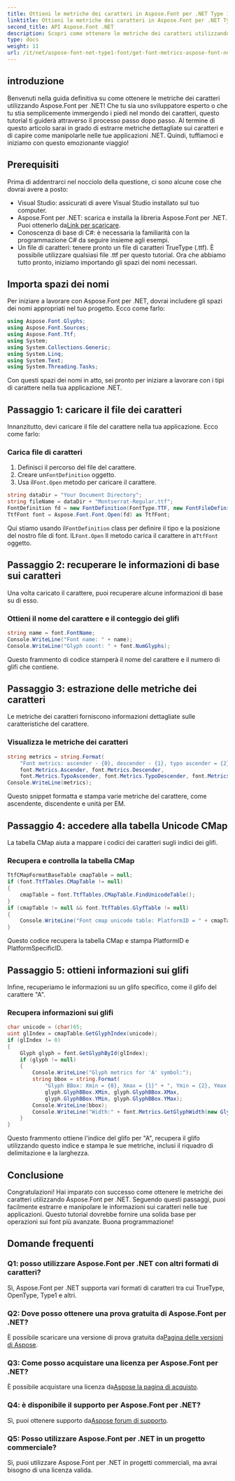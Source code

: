 ```yaml
---
title: Ottieni le metriche dei caratteri in Aspose.Font per .NET Type 1
linktitle: Ottieni le metriche dei caratteri in Aspose.Font per .NET Type 1
second_title: API Aspose.Font .NET
description: Scopri come ottenere le metriche dei caratteri utilizzando Aspose.Font per .NET in questo tutorial completo e dettagliato. Perfetto per gli sviluppatori di qualsiasi livello!
type: docs
weight: 11
url: /it/net/aspose-font-net-type1-font/get-font-metrics-aspose-font-net-type1/
---
```

## introduzione
Benvenuti nella guida definitiva su come ottenere le metriche dei caratteri utilizzando Aspose.Font per .NET! Che tu sia uno sviluppatore esperto o che tu stia semplicemente immergendo i piedi nel mondo dei caratteri, questo tutorial ti guiderà attraverso il processo passo dopo passo. Al termine di questo articolo sarai in grado di estrarre metriche dettagliate sui caratteri e di capire come manipolarle nelle tue applicazioni .NET. Quindi, tuffiamoci e iniziamo con questo emozionante viaggio!
## Prerequisiti
Prima di addentrarci nel nocciolo della questione, ci sono alcune cose che dovrai avere a posto:
- Visual Studio: assicurati di avere Visual Studio installato sul tuo computer.
-  Aspose.Font per .NET: scarica e installa la libreria Aspose.Font per .NET. Puoi ottenerlo da[Link per scaricare](https://releases.aspose.com/font/net/).
- Conoscenza di base di C#: è necessaria la familiarità con la programmazione C# da seguire insieme agli esempi.
- Un file di caratteri: tenere pronto un file di caratteri TrueType (.ttf). È possibile utilizzare qualsiasi file .ttf per questo tutorial.
Ora che abbiamo tutto pronto, iniziamo importando gli spazi dei nomi necessari.
## Importa spazi dei nomi
Per iniziare a lavorare con Aspose.Font per .NET, dovrai includere gli spazi dei nomi appropriati nel tuo progetto. Ecco come farlo:
```csharp
using Aspose.Font.Glyphs;
using Aspose.Font.Sources;
using Aspose.Font.Ttf;
using System;
using System.Collections.Generic;
using System.Linq;
using System.Text;
using System.Threading.Tasks;
```
Con questi spazi dei nomi in atto, sei pronto per iniziare a lavorare con i tipi di carattere nella tua applicazione .NET.
## Passaggio 1: caricare il file dei caratteri
Innanzitutto, devi caricare il file del carattere nella tua applicazione. Ecco come farlo:
### Carica file di caratteri
1. Definisci il percorso del file del carattere. 
2.  Creare un`FontDefinition` oggetto.
3.  Usa il`Font.Open` metodo per caricare il carattere.
```csharp
string dataDir = "Your Document Directory";
string fileName = dataDir + "Montserrat-Regular.ttf";
FontDefinition fd = new FontDefinition(FontType.TTF, new FontFileDefinition("ttf", new FileSystemStreamSource(fileName)));
TtfFont font = Aspose.Font.Font.Open(fd) as TtfFont;
```
 Qui stiamo usando il`FontDefinition` class per definire il tipo e la posizione del nostro file di font. IL`Font.Open` Il metodo carica il carattere in a`TtfFont` oggetto.
## Passaggio 2: recuperare le informazioni di base sui caratteri
Una volta caricato il carattere, puoi recuperare alcune informazioni di base su di esso.
### Ottieni il nome del carattere e il conteggio dei glifi
```csharp
string name = font.FontName;
Console.WriteLine("Font name: " + name);
Console.WriteLine("Glyph count: " + font.NumGlyphs);
```
Questo frammento di codice stamperà il nome del carattere e il numero di glifi che contiene.
## Passaggio 3: estrazione delle metriche dei caratteri
Le metriche dei caratteri forniscono informazioni dettagliate sulle caratteristiche del carattere.
### Visualizza le metriche dei caratteri
```csharp
string metrics = string.Format(
    "Font metrics: ascender - {0}, descender - {1}, typo ascender = {2}, typo descender = {3}, UnitsPerEm = {4}",
    font.Metrics.Ascender, font.Metrics.Descender,
    font.Metrics.TypoAscender, font.Metrics.TypoDescender, font.Metrics.UnitsPerEM);
Console.WriteLine(metrics);
```
Questo snippet formatta e stampa varie metriche del carattere, come ascendente, discendente e unità per EM.
## Passaggio 4: accedere alla tabella Unicode CMap
La tabella CMap aiuta a mappare i codici dei caratteri sugli indici dei glifi.
### Recupera e controlla la tabella CMap
```csharp
TtfCMapFormatBaseTable cmapTable = null;
if (font.TtfTables.CMapTable != null)
{
    cmapTable = font.TtfTables.CMapTable.FindUnicodeTable();
}
if (cmapTable != null && font.TtfTables.GlyfTable != null)
{
    Console.WriteLine("Font cmap unicode table: PlatformID = " + cmapTable.PlatformId + ", PlatformSpecificID = " + cmapTable.PlatformSpecificId);
}
```
Questo codice recupera la tabella CMap e stampa PlatformID e PlatformSpecificID.
## Passaggio 5: ottieni informazioni sui glifi
Infine, recuperiamo le informazioni su un glifo specifico, come il glifo del carattere "A".
### Recupera informazioni sui glifi
```csharp
char unicode = (char)65;
uint glIndex = cmapTable.GetGlyphIndex(unicode);
if (glIndex != 0)
{
    Glyph glyph = font.GetGlyphById(glIndex);
    if (glyph != null)
    {
        Console.WriteLine("Glyph metrics for 'A' symbol:");
        string bbox = string.Format(
            "Glyph BBox: Xmin = {0}, Xmax = {1}" + ", Ymin = {2}, Ymax = {3}",
            glyph.GlyphBBox.XMin, glyph.GlyphBBox.XMax,
            glyph.GlyphBBox.YMin, glyph.GlyphBBox.YMax);
        Console.WriteLine(bbox);
        Console.WriteLine("Width:" + font.Metrics.GetGlyphWidth(new GlyphUInt32Id(glIndex)));
    }
}
```
Questo frammento ottiene l'indice del glifo per "A", recupera il glifo utilizzando questo indice e stampa le sue metriche, inclusi il riquadro di delimitazione e la larghezza.
## Conclusione
Congratulazioni! Hai imparato con successo come ottenere le metriche dei caratteri utilizzando Aspose.Font per .NET. Seguendo questi passaggi, puoi facilmente estrarre e manipolare le informazioni sui caratteri nelle tue applicazioni. Questo tutorial dovrebbe fornire una solida base per operazioni sui font più avanzate. Buona programmazione!
## Domande frequenti
### Q1: posso utilizzare Aspose.Font per .NET con altri formati di caratteri?
Sì, Aspose.Font per .NET supporta vari formati di caratteri tra cui TrueType, OpenType, Type1 e altri.
### Q2: Dove posso ottenere una prova gratuita di Aspose.Font per .NET?
 È possibile scaricare una versione di prova gratuita da[Pagina delle versioni di Aspose](https://releases.aspose.com/).
### Q3: Come posso acquistare una licenza per Aspose.Font per .NET?
 È possibile acquistare una licenza da[Aspose la pagina di acquisto](https://purchase.aspose.com/buy).
### Q4: è disponibile il supporto per Aspose.Font per .NET?
 Sì, puoi ottenere supporto da[Aspose forum di supporto](https://forum.aspose.com/c/font/41).
### Q5: Posso utilizzare Aspose.Font per .NET in un progetto commerciale?
Sì, puoi utilizzare Aspose.Font per .NET in progetti commerciali, ma avrai bisogno di una licenza valida.